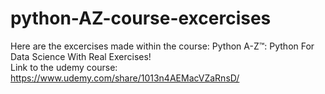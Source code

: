 # python-AZ-course-excercises
 
Here are the excercises made within the course: Python A-Z™: Python For Data Science With Real Exercises! \
Link to the udemy course: https://www.udemy.com/share/1013n4AEMacVZaRnsD/
